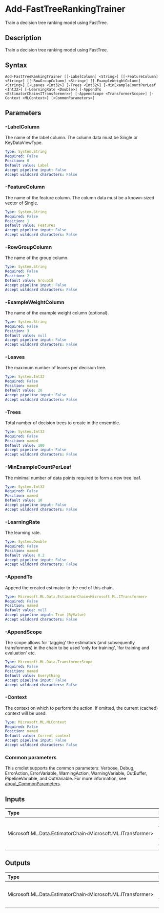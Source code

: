 # Add-FastTreeRankingTrainer

Train a decision tree ranking model using FastTree.

## Description

Train a decision tree ranking model using FastTree.

## Syntax

```
Add-FastTreeRankingTrainer [[-LabelColumn] <String>] [[-FeatureColumn] <String>] [[-RowGroupColumn] <String>] [[-ExampleWeightColumn] <String>] [-Leaves <Int32>] [-Trees <Int32>] [-MinExampleCountPerLeaf <Int32>] [-LearningRate <Double>] [-AppendTo <EstimatorChain<ITransformer>>] [-AppendScope <TransformerScope>] [-Context <MLContext>] [<CommonParameters>]
```

## Parameters

### -LabelColumn

The name of the label column. The column data must be Single or KeyDataViewType.

```yaml
Type: System.String
Required: False
Position: 0
Default value: Label
Accept pipeline input: False
Accept wildcard characters: False
```

### -FeatureColumn

The name of the feature column. The column data must be a known-sized vector of Single.

```yaml
Type: System.String
Required: False
Position: 1
Default value: Features
Accept pipeline input: False
Accept wildcard characters: False
```

### -RowGroupColumn

The name of the group column.

```yaml
Type: System.String
Required: False
Position: 2
Default value: GroupId
Accept pipeline input: False
Accept wildcard characters: False
```

### -ExampleWeightColumn

The name of the example weight column (optional).

```yaml
Type: System.String
Required: False
Position: 3
Default value: null
Accept pipeline input: False
Accept wildcard characters: False
```

### -Leaves

The maximum number of leaves per decision tree.

```yaml
Type: System.Int32
Required: False
Position: named
Default value: 20
Accept pipeline input: False
Accept wildcard characters: False
```

### -Trees

Total number of decision trees to create in the ensemble.

```yaml
Type: System.Int32
Required: False
Position: named
Default value: 100
Accept pipeline input: False
Accept wildcard characters: False
```

### -MinExampleCountPerLeaf

The minimal number of data points required to form a new tree leaf.

```yaml
Type: System.Int32
Required: False
Position: named
Default value: 10
Accept pipeline input: False
Accept wildcard characters: False
```

### -LearningRate

The learning rate.

```yaml
Type: System.Double
Required: False
Position: named
Default value: 0.2
Accept pipeline input: False
Accept wildcard characters: False
```

### -AppendTo

Append the created estimator to the end of this chain.

```yaml
Type: Microsoft.ML.Data.EstimatorChain<Microsoft.ML.ITransformer>
Required: False
Position: named
Default value: null
Accept pipeline input: True (ByValue)
Accept wildcard characters: False
```

### -AppendScope

The scope allows for 'tagging' the estimators (and subsequently transformers) in the chain to be used 'only for training', 'for training and evaluation' etc.

```yaml
Type: Microsoft.ML.Data.TransformerScope
Required: False
Position: named
Default value: Everything
Accept pipeline input: False
Accept wildcard characters: False
```

### -Context

The context on which to perform the action. If omitted, the current (cached) context will be used.

```yaml
Type: Microsoft.ML.MLContext
Required: False
Position: named
Default value: Current context
Accept pipeline input: False
Accept wildcard characters: False
```

### Common parameters

This cmdlet supports the common parameters: Verbose, Debug, ErrorAction, ErrorVariable, WarningAction, WarningVariable, OutBuffer, PipelineVariable, and OutVariable. For more information, see [about_CommonParameters](https://go.microsoft.com/fwlink/?LinkID=113216).

## Inputs

| Type | Description |
|:---|:---|
| Microsoft.ML.Data.EstimatorChain<Microsoft.ML.ITransformer> | You can pipe the EstimatorChain to append to this cmdlet. |

## Outputs

| Type | Description |
|:---|:---|
| Microsoft.ML.Data.EstimatorChain<Microsoft.ML.ITransformer> | This cmdlet returns the appended EstimatorChain. |


